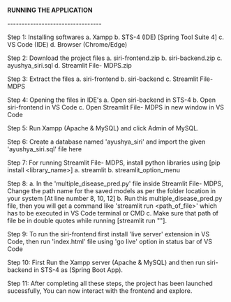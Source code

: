 **RUNNING THE APPLICATION**

**---------------------------------**

Step 1: Installing softwares
	a. Xampp
	b. STS-4 (IDE) [Spring Tool Suite 4]
	c. VS Code (IDE)
	d. Browser (Chrome/Edge)
	
Step 2: Download the project files
	a. siri-frontend.zip
	b. siri-backend.zip
	c. ayushya_siri.sql
	d. Streamlit File- MDPS.zip

Step 3: Extract the files
	a. siri-frontend
	b. siri-backend
	c. Streamlit File- MDPS

Step 4: Opening the files in IDE's
	a. Open siri-backend in STS-4
	b. Open siri-frontend in VS Code
	c. Open Streamlit File- MDPS in new window in VS Code
	
Step 5: Run Xampp (Apache & MySQL) and click Admin of MySQL.

Step 6: Create a database named 'ayushya_siri' and import the given 'ayushya_siri.sql' file here

Step 7: For running Streamlit File- MDPS, install python libraries using [pip install <library_name>]
	a. streamlit
	b. streamlit_option_menu
	
Step 8: a. In the 'multiple_disease_pred.py' file inside Streamlit File- MDPS,
	   Change the path name for the saved models as per the folder location in your system
	   [At line number 8, 10, 12]
	b. Run this multiple_disease_pred.py file, then you will get a command 
	   like 'streamlit run <path_of_file>' which has to be executed in VS Code terminal or CMD
	c. Make sure that path of file be in double quotes while running [streamlit run "<path>"].

Step 9: To run the siri-frontend first install 'live server' extension in VS Code,
	then run 'index.html' file using 'go live' option in status bar of VS Code

Step 10: First Run the Xampp server (Apache & MySQL) and then run siri-backend in STS-4 as (Spring Boot App).

Step 11: After completing all these steps, the project has been launched sucessfully,
	 You can now interact with the frontend and explore.
